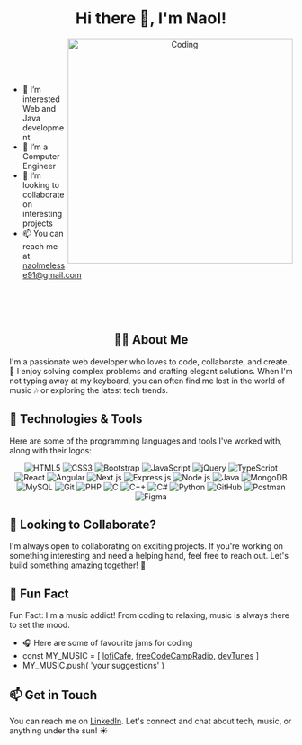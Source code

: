 
 <h1 align="center">Hi there 👋, I'm Naol!</h1>
<p align="center">
<img align="right" alt="Coding" width="400" src="https://i.pinimg.com/originals/e4/26/70/e426702edf874b181aced1e2fa5c6cde.gif">
</p>



<p>
  <br/><br/><br/><br/>
  
- 👀 I’m interested Web and Java development
- 🌱 I’m a Computer Engineer
- 💞️ I’m looking to collaborate on interesting projects
- 📫 You can reach me at naolmelesse91@gmail.com
</p>
<br/><br/><br/>

<h2 align="center"> 👨‍💻 About Me</h2>
I'm a passionate web developer who loves to code, collaborate, and create. 🚀 I enjoy solving complex problems and crafting elegant solutions. When I'm not typing away at my keyboard, you can often find me lost in the world of music 🎶 or exploring the latest tech trends.

## 🔧 Technologies & Tools

Here are some of the programming languages and tools I've worked with, along with their logos:

<p align="center">
  <img src="https://img.shields.io/badge/HTML5-E34F26?style=for-the-badge&logo=html5&logoColor=white" alt="HTML5"/>
  <img src="https://img.shields.io/badge/CSS3-1572B6?style=for-the-badge&logo=css3&logoColor=white" alt="CSS3"/>
  <img src="https://img.shields.io/badge/Bootstrap-563D7C?style=for-the-badge&logo=bootstrap&logoColor=white" alt="Bootstrap"/>
  <img src="https://img.shields.io/badge/JavaScript-F7DF1E?style=for-the-badge&logo=javascript&logoColor=black" alt="JavaScript"/>
  <img src="https://img.shields.io/badge/jQuery-0769AD?style=for-the-badge&logo=jquery&logoColor=white" alt="jQuery"/>
  <img src="https://img.shields.io/badge/TypeScript-3178C6?style=for-the-badge&logo=typescript&logoColor=white" alt="TypeScript"/>
  <img src="https://img.shields.io/badge/React-61DAFB?style=for-the-badge&logo=react&logoColor=black" alt="React"/>
  <img src="https://img.shields.io/badge/Angular-DD0031?style=for-the-badge&logo=angular&logoColor=white" alt="Angular"/>
  <img src="https://img.shields.io/badge/Next.js-000000?style=for-the-badge&logo=next.js&logoColor=white" alt="Next.js"/>
  <img src="https://img.shields.io/badge/Express.js-000000?style=for-the-badge&logo=express&logoColor=white" alt="Express.js"/>
  <img src="https://img.shields.io/badge/Node.js-339933?style=for-the-badge&logo=node.js&logoColor=white" alt="Node.js"/>
  <img src="https://img.shields.io/badge/Java-007396?style=for-the-badge&logo=java&logoColor=white" alt="Java"/>
  <img src="https://img.shields.io/badge/MongoDB-47A248?style=for-the-badge&logo=mongodb&logoColor=white" alt="MongoDB"/>
  <img src="https://img.shields.io/badge/MySQL-4479A1?style=for-the-badge&logo=mysql&logoColor=white" alt="MySQL"/>
  <img src="https://img.shields.io/badge/Git-F05032?style=for-the-badge&logo=git&logoColor=white" alt="Git"/>
  <img src="https://img.shields.io/badge/PHP-777BB4?style=for-the-badge&logo=php&logoColor=white" alt="PHP"/>
  <img src="https://img.shields.io/badge/C-00599C?style=for-the-badge&logo=c&logoColor=white" alt="C"/>
  <img src="https://img.shields.io/badge/C++-00599C?style=for-the-badge&logo=c%2B%2B&logoColor=white" alt="C++"/>
  <img src="https://img.shields.io/badge/C%23-239120?style=for-the-badge&logo=c-sharp&logoColor=white" alt="C#"/>
  <img src="https://img.shields.io/badge/Python-3776AB?style=for-the-badge&logo=python&logoColor=white" alt="Python"/>
  <img src="https://img.shields.io/badge/GitHub-181717?style=for-the-badge&logo=github&logoColor=white" alt="GitHub"/>
  <img src="https://img.shields.io/badge/Postman-FF6C37?style=for-the-badge&logo=postman&logoColor=white" alt="Postman"/>
  <img src="https://img.shields.io/badge/Figma-F24E1E?style=for-the-badge&logo=figma&logoColor=white" alt="Figma"/>
</p>

## 💼 Looking to Collaborate?

I'm always open to collaborating on exciting projects. If you're working on something interesting and need a helping hand, feel free to reach out. Let's build something amazing together! 🤝

## 🎵 Fun Fact

Fun Fact: I'm a music addict! From coding to relaxing, music is always there to set the mood. 
- 🎧 Here are some of favourite jams for coding
- const MY_MUSIC = [ [lofiCafe](https://www.lofi.cafe/), [freeCodeCampRadio](https://coderadio.freecodecamp.org/), [devTunes](https://radio.madza.dev/) ]
- MY_MUSIC.push( 'your suggestions' )
## 📫 Get in Touch

You can reach me on [LinkedIn](https://www.linkedin.com/in/naol-melesse-706585226/). Let's connect and chat about tech, music, or anything under the sun! ☀️


  
